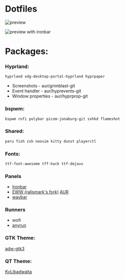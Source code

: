 # Dotfiles
![preview](https://i.imgur.com/mMFYgpG.jpg)

![preview with ironbar](https://github.com/deltaDelete/dotfiles/assets/40860312/e1002cf6-fad3-4688-afbb-ddf18eeb5990)


# Packages:
### Hyprland:
```sh
hyprland xdg-desktop-portal-hyprland hyprpaper
```
- Screenshots - aur/grimblast-git
- Event handler - aur/hyprevents-git
- Window properties - aur/hyprprop-git

### bspwm:
```sh
bspwm rofi polybar picom-jonaburg-git sxhkd flameshot
```

### Shared:
```sh
paru fish zsh neovim kitty dunst playerctl 
```

### Fonts:
```sh
ttf-font-awesome tff-hack ttf-dejavu
```

### Panels
- [Ironbar](https://github.com/JakeStanger/ironbar)
- [EWW (ralismark's fork)](https://github.com/ralismark/eww) [AUR](https://aur.archlinux.org/packages/eww-tray-wayland-git)
- [waybar](waybar-hyprland-git)

### Runners
- wofi
- [anyrun](https://github.com/Kirottu/anyrun)

### GTK Theme:
[adw-gtk3](https://github.com/lassekongo83/adw-gtk3)

### QT Theme:
[KvLibadwaita](kvantum-theme-libadwaita-git)
